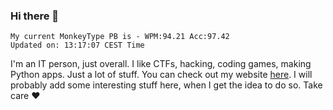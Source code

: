 ### Hi there 👋
<!-- PB START -->
```
My current MonkeyType PB is - WPM:94.21 Acc:97.42
Updated on: 13:17:07 CEST Time
```
<!-- PB END -->
I'm an IT person, just overall. I like CTFs, hacking, coding games, making Python apps. Just a lot of stuff.
You can check out my website [here](https://skill3472.github.io/).
I will probably add some interesting stuff here, when I get the idea to do so. Take care ❤️
